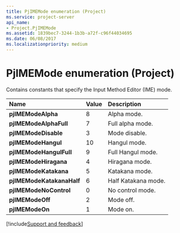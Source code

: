 ```yaml
---
title: PjIMEMode enumeration (Project)
ms.service: project-server
api_name:
- Project.PjIMEMode
ms.assetid: 1839bec7-3244-1b3b-a72f-c96f44034695
ms.date: 06/08/2017
ms.localizationpriority: medium
---
```



# PjIMEMode enumeration (Project)

Contains constants that specify the Input Method Editor (IME) mode.



|Name|Value|Description|
|:-----|:-----|:-----|
|**pjIMEModeAlpha**|8|Alpha mode.|
|**pjIMEModeAlphaFull**|7|Full alpha mode.|
|**pjIMEModeDisable**|3|Mode disable.|
|**pjIMEModeHangul**|10|Hangul mode.|
|**pjIMEModeHangulFull**|9|Full Hangul mode.|
|**pjIMEModeHiragana**|4|Hiragana mode.|
|**pjIMEModeKatakana**|5|Katakana mode.|
|**pjIMEModeKatakanaHalf**|6|Half Katakana mode.|
|**pjIMEModeNoControl**|0|No control mode.|
|**pjIMEModeOff**|2|Mode off.|
|**pjIMEModeOn**|1|Mode on.|

[!include[Support and feedback](~/includes/feedback-boilerplate.md)]
